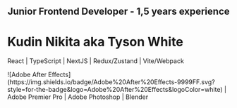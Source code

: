 <h2 align="end">Junior Frontend Developer - 1,5 years experience</h3>
<h1>Kudin Nikita aka Tyson White</h1>
React | TypeScript | NextJS | Redux/Zustand | Vite/Webpack 
<p> ![Adobe After Effects](https://img.shields.io/badge/Adobe%20After%20Effects-9999FF.svg?style=for-the-badge&logo=Adobe%20After%20Effects&logoColor=white) | Adobe Premier Pro | Adobe Photoshop | Blender  </p>
